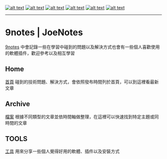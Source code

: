 <!-- Please don't remove this: Grab your social icons from https://github.com/joechang0113/socialpage -->

<!-- display the social media buttons in your README -->

[![alt text][1.1]][1] <!--(instagram) -->
[![alt text][2.1]][2] <!--(facebook) -->
[![alt text][3.1]][3] <!--(twitter) -->
[![alt text][4.1]][4] <!--(weibo) -->
[![alt text][5.1]][5] <!--(github) -->
[![alt text][6.1]][6] <!--(medium) -->

<!-- links to social media icons -->
<!-- no need to change these -->

<!-- icons with padding -->

[1.1]: https://i.imgur.com/GmxhYO0.png (instagram icon with padding)
[2.1]: https://i.imgur.com/oFsAcMx.png (facebook icon with padding)
[3.1]: https://i.imgur.com/YCdR3o9.png (twitter icon with padding)
[4.1]: https://i.imgur.com/AYLF0go.png (weibo icon with padding)
[5.1]: https://i.imgur.com/5BWvIrF.png (github icon with padding)
[6.1]: https://i.imgur.com/UA7Oh6z.png (medium icon with padding)

<!-- links to your social media accounts -->
<!-- update these accordingly -->

[1]: https://www.instagram.com/joechang0113
[2]: http://www.facebook.com/joechang0113
[3]: https://twitter.com/joechang0113
[4]: http://weibo.com/7331813538/profile
[5]: https://github.com/joechang0113
[6]: https://medium.com/@joechang0113

<!-- Please don't remove this: Grab your social icons from https://github.com/joechang0113/socialpage -->

---

# 9notes | JoeNotes

[9notes](https://joechang0113.github.io/) 中會記錄一些在學習中碰到的問題以及解決方式也會有一些個人喜歡使用的軟體插件，歡迎參考以及相互學習

## Home

[首頁](https://joechang0113.github.io/) 碰到的技術問題、解決方式，會依照發布時間列於首頁，可以到這裡看最新文章

## Archive

[檔案](https://joechang0113.github.io/archive/) 根據不同類型的文章並依時間軸做整理，在這裡可以快速找到特定主題或同時間的文章

## TOOLS

[工具](https://joechang0113.github.io/wiki/) 用來分享一些個人覺得好用的軟體、插件以及安裝方式
